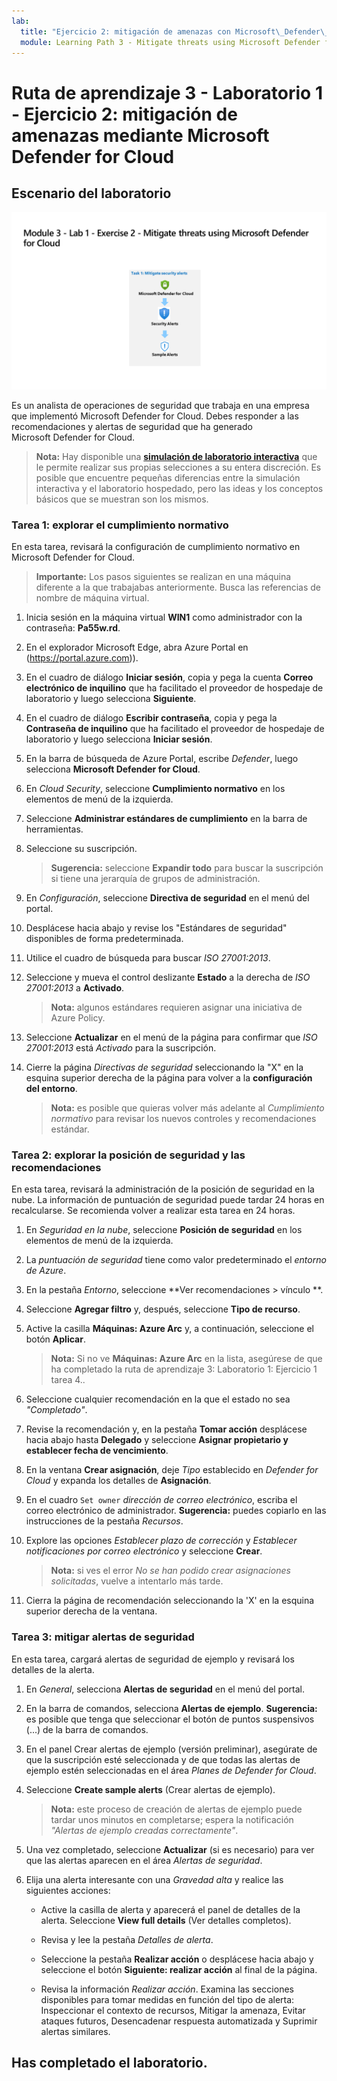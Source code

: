 ```yaml
---
lab:
  title: "Ejercicio 2: mitigación de amenazas con Microsoft\_Defender\_for\_Cloud"
  module: Learning Path 3 - Mitigate threats using Microsoft Defender for Cloud
---
```


# Ruta de aprendizaje 3 - Laboratorio 1 - Ejercicio 2: mitigación de amenazas mediante Microsoft Defender for Cloud

## Escenario del laboratorio

![Introducción al laboratorio.](../Media/SC-200-Lab_Diagrams_Mod3_L1_Ex2.png)

Es un analista de operaciones de seguridad que trabaja en una empresa que implementó Microsoft Defender for Cloud. Debes responder a las recomendaciones y alertas de seguridad que ha generado Microsoft Defender for Cloud.

>**Nota:** Hay disponible una **[simulación de laboratorio interactiva](https://mslabs.cloudguides.com/guides/SC-200%20Lab%20Simulation%20-%20Mitigate%20threats%20using%20Microsoft%20Defender%20for%20Cloud)** que le permite realizar sus propias selecciones a su entera discreción. Es posible que encuentre pequeñas diferencias entre la simulación interactiva y el laboratorio hospedado, pero las ideas y los conceptos básicos que se muestran son los mismos. 


### Tarea 1: explorar el cumplimiento normativo

En esta tarea, revisará la configuración de cumplimiento normativo en Microsoft Defender for Cloud. 

>**Importante:** Los pasos siguientes se realizan en una máquina diferente a la que trabajabas anteriormente. Busca las referencias de nombre de máquina virtual.

1. Inicia sesión en la máquina virtual **WIN1** como administrador con la contraseña: **Pa55w.rd**.  

1. En el explorador Microsoft Edge, abra Azure Portal en (https://portal.azure.com)).

1. En el cuadro de diálogo **Iniciar sesión**, copia y pega la cuenta **Correo electrónico de inquilino** que ha facilitado el proveedor de hospedaje de laboratorio y luego selecciona **Siguiente**.

1. En el cuadro de diálogo **Escribir contraseña**, copia y pega la **Contraseña de inquilino** que ha facilitado el proveedor de hospedaje de laboratorio y luego selecciona **Iniciar sesión**.

1. En la barra de búsqueda de Azure Portal, escribe *Defender*, luego selecciona **Microsoft Defender for Cloud**.

1. En *Cloud Security*, seleccione **Cumplimiento normativo** en los elementos de menú de la izquierda.

1. Seleccione **Administrar estándares de cumplimiento** en la barra de herramientas.

1. Seleccione su suscripción.

    >**Sugerencia:** seleccione **Expandir todo** para buscar la suscripción si tiene una jerarquía de grupos de administración.

1. En *Configuración*, seleccione **Directiva de seguridad** en el menú del portal.

1. Desplácese hacia abajo y revise los "Estándares de seguridad" disponibles de forma predeterminada.

1. Utilice el cuadro de búsqueda para buscar *ISO 27001:2013*.

1. Seleccione y mueva el control deslizante **Estado** a la derecha de *ISO 27001:2013* a **Activado**.

    >**Nota:** algunos estándares requieren asignar una iniciativa de Azure Policy.

1. Seleccione **Actualizar** en el menú de la página para confirmar que *ISO 27001:2013* está *Activado* para la suscripción.

1. Cierre la página *Directivas de seguridad* seleccionando la "X" en la esquina superior derecha de la página para volver a la **configuración del entorno**.

    >**Nota:** es posible que quieras volver más adelante al *Cumplimiento normativo* para revisar los nuevos controles y recomendaciones estándar.

### Tarea 2: explorar la posición de seguridad y las recomendaciones

En esta tarea, revisará la administración de la posición de seguridad en la nube.  La información de puntuación de seguridad puede tardar 24 horas en recalcularse. Se recomienda volver a realizar esta tarea en 24 horas.

1. En *Seguridad en la nube*, seleccione **Posición de seguridad** en los elementos de menú de la izquierda.

1. La *puntuación de seguridad* tiene como valor predeterminado el *entorno de Azure*.

1. En la pestaña *Entorno*, seleccione **Ver recomendaciones > vínculo **.

1. Seleccione **Agregar filtro** y, después, seleccione **Tipo de recurso**.

1. Active la casilla **Máquinas: Azure Arc** y, a continuación, seleccione el botón **Aplicar**.

    >**Nota:** Si no ve **Máquinas: Azure Arc** en la lista, asegúrese de que ha completado la ruta de aprendizaje 3: Laboratorio 1: Ejercicio 1 tarea 4..

1. Seleccione cualquier recomendación en la que el estado no sea *"Completado"*.

1. Revise la recomendación y, en la pestaña **Tomar acción** desplácese hacia abajo hasta **Delegado** y seleccione **Asignar propietario y establecer fecha de vencimiento**.

1. En la ventana **Crear asignación**, deje *Tipo* establecido en *Defender for Cloud* y expanda los detalles de **Asignación**.

1. En el cuadro `Set owner` *dirección de correo electrónico*, escriba el correo electrónico de administrador. **Sugerencia:** puedes copiarlo en las instrucciones de la pestaña *Recursos*.

1. Explore las opciones *Establecer plazo de corrección* y *Establecer notificaciones por correo electrónico* y seleccione **Crear**.

    >**Nota:** si ves el error *No se han podido crear asignaciones solicitadas*, vuelve a intentarlo más tarde.

1. Cierra la página de recomendación seleccionando la 'X' en la esquina superior derecha de la ventana.


### Tarea 3: mitigar alertas de seguridad

En esta tarea, cargará alertas de seguridad de ejemplo y revisará los detalles de la alerta.


1. En *General*, selecciona **Alertas de seguridad** en el menú del portal.

1. En la barra de comandos, selecciona **Alertas de ejemplo**. **Sugerencia:** es posible que tenga que seleccionar el botón de puntos suspensivos (...) de la barra de comandos.

1. En el panel Crear alertas de ejemplo (versión preliminar), asegúrate de que la suscripción esté seleccionada y de que todas las alertas de ejemplo estén seleccionadas en el área *Planes de Defender for Cloud*.

1. Seleccione **Create sample alerts** (Crear alertas de ejemplo).  

    >**Nota:** este proceso de creación de alertas de ejemplo puede tardar unos minutos en completarse; espera la notificación *"Alertas de ejemplo creadas correctamente"*.

1. Una vez completado, seleccione **Actualizar** (si es necesario) para ver que las alertas aparecen en el área *Alertas de seguridad*.

1. Elija una alerta interesante con una *Gravedad* *alta* y realice las siguientes acciones:

    - Active la casilla de alerta y aparecerá el panel de detalles de la alerta. Seleccione **View full details** (Ver detalles completos).

    - Revisa y lee la pestaña *Detalles de alerta*.

    - Seleccione la pestaña **Realizar acción** o desplácese hacia abajo y seleccione el botón **Siguiente: realizar acción** al final de la página.

    - Revisa la información *Realizar acción*. Examina las secciones disponibles para tomar medidas en función del tipo de alerta: Inspeccionar el contexto de recursos, Mitigar la amenaza, Evitar ataques futuros, Desencadenar respuesta automatizada y Suprimir alertas similares.

## Has completado el laboratorio.

